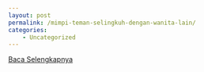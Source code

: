 ```yaml
---
layout: post
permalink: /mimpi-teman-selingkuh-dengan-wanita-lain/
categories:
    - Uncategorized
---
```


[Baca Selengkapnya](/07)